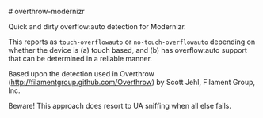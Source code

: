 # overthrow-modernizr

Quick and dirty overflow:auto detection for Modernizr. 

This reports as `touch-overflowauto` or `no-touch-overflowauto` depending on whether the device is (a) touch based, and (b) has overflow:auto support that can be determined in a reliable manner.

Based upon the detection used in Overthrow (http://filamentgroup.github.com/Overthrow) by Scott Jehl, Filament Group, Inc. 

Beware! This approach does resort to UA sniffing when all else fails.

